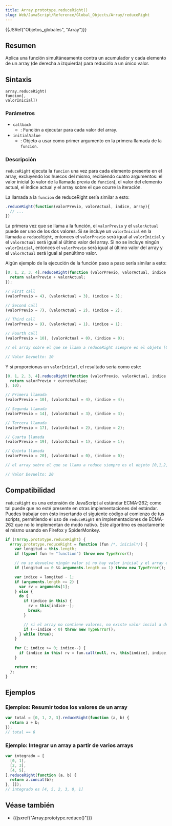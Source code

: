 ```yaml
---
title: Array.prototype.reduceRight()
slug: Web/JavaScript/Reference/Global_Objects/Array/reduceRight
---
```


{{JSRef("Objetos_globales", "Array")}}

## Resumen

Aplica una función simultáneamente contra un acumulador y cada elemento de un array (de derecha a izquierda) para reducirlo a un único valor.

## Sintaxis

```
array.reduceRight(
funcion[,
valorInicial])
```

### Parámetros

- `callback`
  - : Función a ejecutar para cada valor del array.
- `initialValue`
  - : Objeto a usar como primer argumento en la primera llamada de la `funcion`.

### Descripción

`reduceRight` ejecuta la `funcion` una vez para cada elemento presente en el array, excluyendo los huecos del mismo, recibiendo cuatro argumentos: el valor inicial (o valor de la llamada previa de `funcion`), el valor del elemento actual, el índice actual y el array sobre el que ocurre la iteración.

La llamada a la `funcion` de reduceRight sería similar a esto:

```js
.reduceRight(function(valorPrevio, valorActual, indice, array){
  // ...
})
```

La primera vez que se llama a la función, el `valorPrevio` y el `valorActual` puede ser uno de los dos valores. Si se incluye un `valorInicial` en la llamada a `reduceRight`, entonces el `valorPrevio` será igual al `valorInicial` y el `valorActual` será igual al último valor del array. Si no se incluye ningún `valorInicial`, entonces el `valorPrevio` será igual al último valor del array y el `valorActual` será igual al penúltimo valor.

Algún ejemplo de la ejecución de la función paso a paso sería similar a esto:

```js
[0, 1, 2, 3, 4].reduceRight(function (valorPrevio, valorActual, indice, array) {
  return valorPrevio + valorActual;
});

// First call
(valorPrevio = 4), (valorActual = 3), (indice = 3);

// Second call
(valorPrevio = 7), (valorActual = 2), (indice = 2);

// Third call
(valorPrevio = 9), (valorActual = 1), (indice = 1);

// Fourth call
(valorPrevio = 10), (valorActual = 0), (indice = 0);

// el array sobre el que se llama a reduceRight siempre es el objeto [0,1,2,3,4]

// Valor Devuelto: 10
```

Y si proporcionas un `valorInicial`, el resultado sería como este:

```js
[0, 1, 2, 3, 4].reduceRight(function (valorPrevio, valorActual, indice, array) {
  return valorPrevio + currentValue;
}, 10);

// Primera llamada
(valorPrevio = 10), (valorActual = 4), (indice = 4);

// Segunda llamada
(valorPrevio = 14), (valorActual = 3), (indice = 3);

// Tercera llamada
(valorPrevio = 17), (valorActual = 2), (indice = 2);

// Cuarta llamada
(valorPrevio = 19), (valorActual = 1), (indice = 1);

// Quinta llamada
(valorPrevio = 20), (valorActual = 0), (indice = 0);

// el array sobre el que se llama a reduce siempre es el objeto [0,1,2,3,4]

// Valor Devuelto: 20
```

## Compatibilidad

`reduceRight` es una extensión de JavaScript al estándar ECMA-262; como tal puede que no esté presente en otras implementaciones del estándar. Puedes trabajar con ésto insertando el siguiente código al comienzo de tus scripts, permitiendo el uso de `reduceRight` en implementaciones de ECMA-262 que no lo implementan de modo nativo. Este algoritmo es exactamente el mismo usando en Firefox y SpiderMonkey.

```js
if (!Array.prototype.reduceRight) {
  Array.prototype.reduceRight = function (fun /*, inicial*/) {
    var longitud = this.length;
    if (typeof fun != "function") throw new TypeError();

    // no se devuelve ningún valor si no hay valor inicial y el array está vacío
    if (longitud == 0 && arguments.length == 1) throw new TypeError();

    var indice = longitud - 1;
    if (arguments.length >= 2) {
      var rv = arguments[1];
    } else {
      do {
        if (indice in this) {
          rv = this[indice--];
          break;
        }

        // si el array no contiene valores, no existe valor incial a devolver
        if (--indice < 0) throw new TypeError();
      } while (true);
    }

    for (; indice >= 0; indice--) {
      if (indice in this) rv = fun.call(null, rv, this[indice], indice, this);
    }

    return rv;
  };
}
```

## Ejemplos

### Ejemplos: Resumir todos los valores de un array

```js
var total = [0, 1, 2, 3].reduceRight(function (a, b) {
  return a + b;
});
// total == 6
```

### Ejemplo: Integrar un array a partir de varios arrays

```js
var integrado = [
  [0, 1],
  [2, 3],
  [4, 5],
].reduceRight(function (a, b) {
  return a.concat(b);
}, []);
// integrado es [4, 5, 2, 3, 0, 1]
```

## Véase también

- {{jsxref("Array.prototype.reduce()")}}
